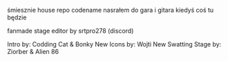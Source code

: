 śmiesznie house repo codename nasrałem do gara i gitara kiedyś coś tu będzie  

fanmade stage editor by srtpro278 (discord)

Intro by: Codding Cat & Bonky
New Icons by: Wojti
New Swatting Stage by: Ziorber & Alien 86

